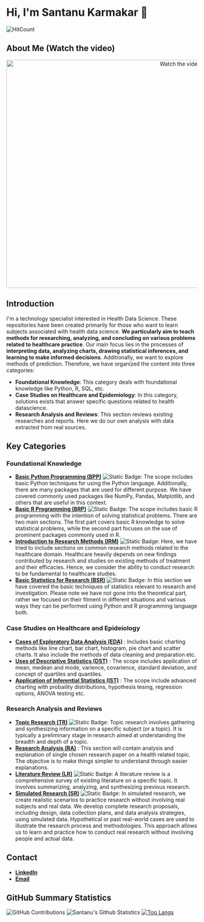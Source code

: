# Hi, I'm Santanu Karmakar 👋

![HitCount](https://hits.dwyl.com/fromsantanu/fromsantanu.svg)

## About Me (Watch the video) 
 <p align="center">
  <a href="https://www.youtube.com/watch?v=9Fm0vvlb7JQ" target="_blank">
    <img src="https://img.youtube.com/vi/9Fm0vvlb7JQ/hqdefault.jpg" alt="Watch the video" width="900" height="600">
  </a>
</p>

## Introduction 
I'm a technology specialist interested in Health Data Science. These repositories have been created primarily for those who want to learn subjects associated with health data science. **We particularly aim to teach methods for researching, analyzing, and concluding on various problems related to healthcare practice**. Our main focus lies in the processes of **interpreting data, analyzing charts, drawing statistical inferences, and learning to make informed decisions**. Additionally, we want to explore methods of prediction. Therefore, we have organized the content into three categories:

- **Foundational Knowledge**: This category deals with foundational knowledge like Python, R, SQL, etc.
- **Case Studies on Healthcare and Epidemiology**: In this category, solutions exists that answer specific questions related to health datascience.
- **Research Analysis and Reviews**: This section reviews existing researches and reports. Here we do our own analysis with data extracted from real sources.


## Key Categories
<!--
<p align="right">
  <a href="https://www.youtube.com/watch?v=9jBWk1SDq9g" target="_blank">
    <img src="https://img.shields.io/badge/take_a_tour-watch_a_video-blue" alt="Watch Video">
  </a>
</p>
-->

### Foundational Knowledge

- [**Basic Python Programming (BPP)**](https://github.com/fromsantanu/BPP-Main) ![Static Badge](https://img.shields.io/badge/In%20Progress-008000):  The scope includes basic Python techniques for using the Python language. Additionally, there are many packages that are used for different purpose. We have covered commonly used packages like NumPy, Pandas, Matplotlib, and others that are useful in this context.
- [**Basic R Programming (BRP)**](https://github.com/fromsantanu/BRP-Main) ![Static Badge](https://img.shields.io/badge/In%20Progress-008000):  The scope includes basic R programming with the intention of solving statistical problems. There are two main sections. The first part covers basic R knowledge to solve statistical problems, while the second part focuses on the use of prominent packages commonly used in R.
- [**Introduction to Research Methods (IRM)**](https://github.com/fromsantanu/IRM-Main) ![Static Badge](https://img.shields.io/badge/In%20Progress-008000): Here, we have tried to include sections on common research methods related to the healthcare domain. Healthcare heavily depends on new findings contributed by research and studies on existing methods of treatment and their efficacies. Hence, we consider the ability to conduct research to be fundamental to healthcare studies.
- [**Basic Statistics for Research (BSR)**](https://github.com/fromsantanu/BSR-Main) ![Static Badge](https://img.shields.io/badge/In%20Progress-008000): In this section we have covered the basic techniques of statistics relevant to research and investigation. Please note we have not gone into the theoretical part, rather we focused on their fitment in different situations and various ways they can be performed using Python and R programming language both.
<!--

- [**Basic SQL concept Understanding (BSU)**](https://github.com/fromsantanu/BSU-Main) :  The section covers basic MySQL knowledge with standard SQL techniques that are commonly required to store and retrieve data.
-->

### Case Studies on Healthcare and Epideiology
- [**Cases of Exploratory Data Analysis (EDA)**](https://github.com/fromsantanu/EDA-Main) : Includes basic charting methods like line chart, bar chart, histogram, pie chart and scatter charts. It also include the methods of data cleaning and preparation etc.
- [**Uses of Descriptive Statistics (DST)**](https://github.com/fromsantanu/DST-Main) : The scope includes application of mean, medean and mode, varience, covarience, standard deviation, and concept of quartiles and quantiles.
- [**Application of Inferential Statistics (IST)**](https://github.com/fromsantanu/IST-Main) : The scope include advanced charting with probaility distributions, hypothesis tesing, regression options, ANOVA testing etc. 
<!--

- [Infectious Disease Modeling (IDM) (Comming soon) (Currently disabled)](#) : It will include python scripts for different disease tracking models like SIR, SIER, SIS etc. with examples of disease like Covid, Dengue, TB etc.
- [Non-infectious Disease Modeling (NIDM) (Currently disabled)](#) : Develop Agent-Based Models to understand the spread of diseases in a population by simulating the interactions of individuals.
- [Bio-Statistical Analysis (BSA) (Currently disabled)](#) : Implementing Time-Series Analysis, Clinical Trial Data Analysis, Survival Analysis, Causal Analysis etc using Python and R.
- [Machine Learning and Neural Network (MLNN) (Currently disabled)](#) : Implementing machine learning and neural network to analyze and predict different situations related to health and disease.
- [Data engineering (DEM) (Currently disabled)](#) : These will be a collection of python and SQL scripts extraction, scrapping, cleaning, transfomation and validation of data.
-->
### Research Analysis and Reviews

- [**Topic Research (TR)**](https://github.com/fromsantanu/TR-Main) ![Static Badge](https://img.shields.io/badge/In%20Progress-008000): Topic research involves gathering and synthesizing information on a specific subject (or a topic). It is typically a preliminary stage in research aimed at understanding the breadth and depth of a topic.
- [**Research Analysis (RA)**](https://github.com/fromsantanu/RA-Main) : This section will contain analysis and explanation of single chosen research paper on a health related topic. The objective is to make things simpler to understand through easier explanations.
- [**Literature Review (LR)**](https://github.com/fromsantanu/LR-Main) ![Static Badge](https://img.shields.io/badge/In%20Progress-008000): A literature review is a comprehensive survey of existing literature on a specific topic. It involves summarizing, analyzing, and synthesizing previous research.
- [**Simulated Research (SR)**](https://github.com/fromsantanu/SR-Main) ![Static Badge](https://img.shields.io/badge/In%20Progress-008000): In simulated research, we create realistic scenarios to practice research without involving real subjects and real data. We develop complete research proposals, including design, data collection plans, and data analysis strategies, using simulated data. Hypothetical or past real-world cases are used to illustrate the research process and methodologies. This approach allows us to learn and practice how to conduct real research without involving people and actual data.

## Contact
- [**LinkedIn**](https://www.linkedin.com/in/santanukarmakar/)
- [**Email**](mailto:fromsantanu@gmailcom)

## GitHub Summary Statistics
![GitHub Contributions](https://github-profile-summary-cards.vercel.app/api/cards/profile-details?username=fromsantanu&theme=vue)
![Santanu's Github Statistics](https://github-readme-stats.vercel.app/api?username=fromsantanu&show_icons=true&theme=radical)
[![Top Langs](https://github-readme-stats.vercel.app/api/top-langs/?username=fromsantanu&layout=compact)](https://github.com/fromsantanu/github-readme-stats)

